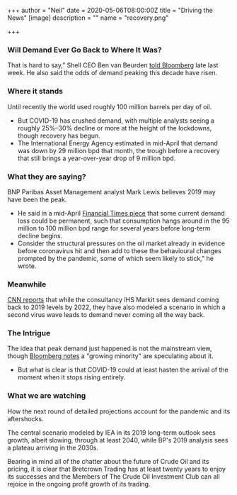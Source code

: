 +++
author = "Neil"
date = 2020-05-06T08:00:00Z
title = "Driving the News"
[image]
description = ""
name = "recovery.png"

+++
### Will Demand Ever Go Back to Where It Was?

That is hard to say,” Shell CEO Ben van Beurden [told Bloomberg](https://link.axios.com/click/20224501.7410/aHR0cHM6Ly93d3cuYmxvb21iZXJncXVpbnQuY29tL2J1c2luZXNzL3NoZWxsLXNlZXMtbGFzdGluZy1jaGFuZ2UtaW4tY29uc3VtZXItYmVoYXZpb3ItYmV5b25kLXBhbmRlbWljP3V0bV9zb3VyY2U9bmV3c2xldHRlciZ1dG1fbWVkaXVtPWVtYWlsJnV0bV9jYW1wYWlnbj1uZXdzbGV0dGVyX2F4aW9zZ2VuZXJhdGUmc3RyZWFtPXRvcA/5a659b2d7e5554706d3d95daBda7001e0) late last week. He also said the odds of demand peaking this decade have risen.

### Where it stands

Until recently the world used roughly 100 million barrels per day of oil.

* But COVID-19 has crushed demand, with multiple analysts seeing a roughly 25%–30% decline or more at the height of the lockdowns, though recovery has begun.
* The International Energy Agency estimated in mid-April that demand was down by 29 million bpd that month, the trough before a recovery that still brings a year-over-year drop of 9 million bpd.

### What they are saying?

BNP Paribas Asset Management analyst Mark Lewis believes 2019 may have been the peak.

* He said in a mid-April [Financial Times piece](https://link.axios.com/click/20224501.7410/aHR0cHM6Ly93d3cuZnQuY29tL2NvbnRlbnQvYmVhMTgzYmUtNzc5Yy00OTFiLThlYzYtZjA1ZGE5ZmE1MzM3P3V0bV9zb3VyY2U9bmV3c2xldHRlciZ1dG1fbWVkaXVtPWVtYWlsJnV0bV9jYW1wYWlnbj1uZXdzbGV0dGVyX2F4aW9zZ2VuZXJhdGUmc3RyZWFtPXRvcA/5a659b2d7e5554706d3d95daBd77aac7e) that some current demand loss could be permanent, such that consumption hangs around in the 95 million to 100 million bpd range for several years before long-term decline begins.
* Consider the structural pressures on the oil market already in evidence before coronavirus hit and then add to these the behavioural changes prompted by the pandemic, some of which seem likely to stick," he wrote.

### Meanwhile

[CNN reports](https://link.axios.com/click/20224501.7410/aHR0cHM6Ly93d3cuY25uLmNvbS8yMDIwLzA0LzI5L2Vjb25vbXkvb2lsLWRlbWFuZC1wZWFrL2luZGV4Lmh0bWw_dXRtX3NvdXJjZT1uZXdzbGV0dGVyJnV0bV9tZWRpdW09ZW1haWwmdXRtX2NhbXBhaWduPW5ld3NsZXR0ZXJfYXhpb3NnZW5lcmF0ZSZzdHJlYW09dG9w/5a659b2d7e5554706d3d95daB8471dbc5) that while the consultancy IHS Markit sees demand coming back to 2019 levels by 2022, they have also modeled a scenario in which a second virus wave leads to demand never coming all the way back.

### The Intrigue

The idea that peak demand just happened is not the mainstream view, though [Bloomberg notes](https://link.axios.com/click/20224501.7410/aHR0cHM6Ly93d3cuYmxvb21iZXJnLmNvbS9uZXdzL2FydGljbGVzLzIwMjAtMDUtMDMvZ2xvYmFsLW9pbC1kZW1hbmQtc3RhcnRzLWEtbG9uZy1wYWluZnVsLWFuZC11bmNlcnRhaW4tcmVjb3Zlcnk_dXRtX3NvdXJjZT1uZXdzbGV0dGVyJnV0bV9tZWRpdW09ZW1haWwmdXRtX2NhbXBhaWduPW5ld3NsZXR0ZXJfYXhpb3NnZW5lcmF0ZSZzdHJlYW09dG9w/5a659b2d7e5554706d3d95daB9f1045b0) a "growing minority" are speculating about it.

* But what is clear is that COVID-19 could at least hasten the arrival of the moment when it stops rising entirely.

### What we are watching

How the next round of detailed projections account for the pandemic and its aftershocks.

The central scenario modeled by IEA in its 2019 long-term outlook sees growth, albeit slowing, through at least 2040, while BP's 2019 analysis sees a plateau arriving in the 2030s.

Bearing in mind all of the chatter about the future of Crude Oil and its pricing, it is clear that Bretcrown Trading has at least twenty years to enjoy its successes and the Members of The Crude Oil Investment Club can all rejoice in the ongoing profit growth of its trading.